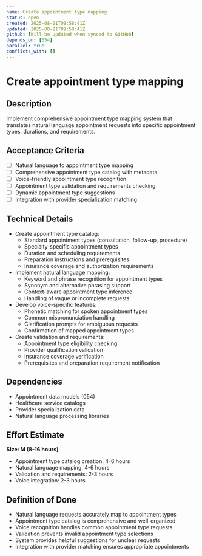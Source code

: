 ```yaml
---
name: Create appointment type mapping
status: open
created: 2025-08-21T09:58:41Z
updated: 2025-08-21T09:58:41Z
github: [Will be updated when synced to GitHub]
depends_on: [054]
parallel: true
conflicts_with: []
---
```


# Create appointment type mapping

## Description
Implement comprehensive appointment type mapping system that translates natural language appointment requests into specific appointment types, durations, and requirements.

## Acceptance Criteria
- [ ] Natural language to appointment type mapping
- [ ] Comprehensive appointment type catalog with metadata
- [ ] Voice-friendly appointment type recognition
- [ ] Appointment type validation and requirements checking
- [ ] Dynamic appointment type suggestions
- [ ] Integration with provider specialization matching

## Technical Details
- Create appointment type catalog:
  - Standard appointment types (consultation, follow-up, procedure)
  - Specialty-specific appointment types
  - Duration and scheduling requirements
  - Preparation instructions and prerequisites
  - Insurance coverage and authorization requirements
- Implement natural language mapping:
  - Keyword and phrase recognition for appointment types
  - Synonym and alternative phrasing support
  - Context-aware appointment type inference
  - Handling of vague or incomplete requests
- Develop voice-specific features:
  - Phonetic matching for spoken appointment types
  - Common mispronunciation handling
  - Clarification prompts for ambiguous requests
  - Confirmation of mapped appointment types
- Create validation and requirements:
  - Appointment type eligibility checking
  - Provider qualification validation
  - Insurance coverage verification
  - Prerequisites and preparation requirement notification

## Dependencies
- Appointment data models (054)
- Healthcare service catalogs
- Provider specialization data
- Natural language processing libraries

## Effort Estimate
**Size: M (8-16 hours)**
- Appointment type catalog creation: 4-6 hours
- Natural language mapping: 4-6 hours
- Validation and requirements: 2-3 hours
- Voice integration: 2-3 hours

## Definition of Done
- Natural language requests accurately map to appointment types
- Appointment type catalog is comprehensive and well-organized
- Voice recognition handles common appointment type requests
- Validation prevents invalid appointment type selections
- System provides helpful suggestions for unclear requests
- Integration with provider matching ensures appropriate appointments